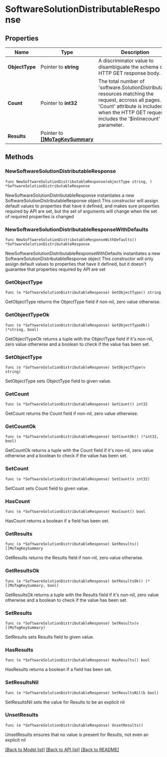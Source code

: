 # SoftwareSolutionDistributableResponse

## Properties

Name | Type | Description | Notes
------------ | ------------- | ------------- | -------------
**ObjectType** | Pointer to **string** | A discriminator value to disambiguate the schema of a HTTP GET response body. | 
**Count** | Pointer to **int32** | The total number of &#39;software.SolutionDistributable&#39; resources matching the request, accross all pages. The &#39;Count&#39; attribute is included when the HTTP GET request includes the &#39;$inlinecount&#39; parameter. | [optional] 
**Results** | Pointer to [**[]MoTagKeySummary**](MoTagKeySummary.md) |  | [optional] 

## Methods

### NewSoftwareSolutionDistributableResponse

`func NewSoftwareSolutionDistributableResponse(objectType string, ) *SoftwareSolutionDistributableResponse`

NewSoftwareSolutionDistributableResponse instantiates a new SoftwareSolutionDistributableResponse object
This constructor will assign default values to properties that have it defined,
and makes sure properties required by API are set, but the set of arguments
will change when the set of required properties is changed

### NewSoftwareSolutionDistributableResponseWithDefaults

`func NewSoftwareSolutionDistributableResponseWithDefaults() *SoftwareSolutionDistributableResponse`

NewSoftwareSolutionDistributableResponseWithDefaults instantiates a new SoftwareSolutionDistributableResponse object
This constructor will only assign default values to properties that have it defined,
but it doesn't guarantee that properties required by API are set

### GetObjectType

`func (o *SoftwareSolutionDistributableResponse) GetObjectType() string`

GetObjectType returns the ObjectType field if non-nil, zero value otherwise.

### GetObjectTypeOk

`func (o *SoftwareSolutionDistributableResponse) GetObjectTypeOk() (*string, bool)`

GetObjectTypeOk returns a tuple with the ObjectType field if it's non-nil, zero value otherwise
and a boolean to check if the value has been set.

### SetObjectType

`func (o *SoftwareSolutionDistributableResponse) SetObjectType(v string)`

SetObjectType sets ObjectType field to given value.


### GetCount

`func (o *SoftwareSolutionDistributableResponse) GetCount() int32`

GetCount returns the Count field if non-nil, zero value otherwise.

### GetCountOk

`func (o *SoftwareSolutionDistributableResponse) GetCountOk() (*int32, bool)`

GetCountOk returns a tuple with the Count field if it's non-nil, zero value otherwise
and a boolean to check if the value has been set.

### SetCount

`func (o *SoftwareSolutionDistributableResponse) SetCount(v int32)`

SetCount sets Count field to given value.

### HasCount

`func (o *SoftwareSolutionDistributableResponse) HasCount() bool`

HasCount returns a boolean if a field has been set.

### GetResults

`func (o *SoftwareSolutionDistributableResponse) GetResults() []MoTagKeySummary`

GetResults returns the Results field if non-nil, zero value otherwise.

### GetResultsOk

`func (o *SoftwareSolutionDistributableResponse) GetResultsOk() (*[]MoTagKeySummary, bool)`

GetResultsOk returns a tuple with the Results field if it's non-nil, zero value otherwise
and a boolean to check if the value has been set.

### SetResults

`func (o *SoftwareSolutionDistributableResponse) SetResults(v []MoTagKeySummary)`

SetResults sets Results field to given value.

### HasResults

`func (o *SoftwareSolutionDistributableResponse) HasResults() bool`

HasResults returns a boolean if a field has been set.

### SetResultsNil

`func (o *SoftwareSolutionDistributableResponse) SetResultsNil(b bool)`

 SetResultsNil sets the value for Results to be an explicit nil

### UnsetResults
`func (o *SoftwareSolutionDistributableResponse) UnsetResults()`

UnsetResults ensures that no value is present for Results, not even an explicit nil

[[Back to Model list]](../README.md#documentation-for-models) [[Back to API list]](../README.md#documentation-for-api-endpoints) [[Back to README]](../README.md)


